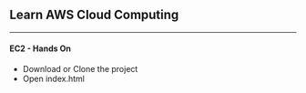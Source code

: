 ## Learn AWS Cloud Computing
----
#### EC2 - Hands On
- Download or Clone the project
- Open index.html